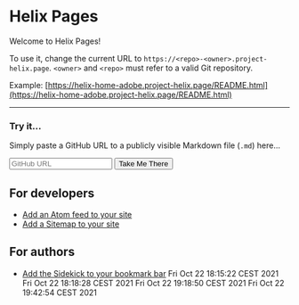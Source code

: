 # Helix Pages

Welcome to Helix Pages!

To use it, change the current URL to `https://<repo>-<owner>.project-helix.page`.
`<owner>` and `<repo>` must refer to a valid Git repository.

Example: [https://helix-home-adobe.project-helix.page/README.html](https://helix-home-adobe.project-helix.page/README.html)

---

### Try it...
Simply paste a GitHub URL to a publicly visible Markdown file (`.md`) here...

<script>

function splitURL() {
    const giturl = document.getElementById('giturl').value;
    const resegs = /(?<!\?.+)(?<=\/)[\w-\.]+(?=[/\r\n?]|$)/g;
    const segments = [...giturl.matchAll(resegs)];
    const path = giturl.substr(segments[4].index + segments[4][0].length);
    return ({ "user": segments[1][0], "repo": segments[2][0], "branch": segments[4][0], "path": path});
}

function change() {
    const alertElem = document.getElementById('alert');
    const alert=checkURL();

    if (alert) {
        alertElem.innerHTML = alert;
        alertElem.style = '';
    }  else {
        alertElem.style = 'display: none';
    }
}

function checkURL() {
    let c;

    try {
        c = splitURL();
    } catch (e) {
        return ('URL needs be a valid GitHub URL');
    }
    
    if (!c.path.endsWith(`.md`)) return ('URL needs to end in \'.md\'');
    if (c.repo.indexOf('.')>=0) return('Repository name cannot contain a \'.\'');
    if (c.user.indexOf('.')>=0) return('User name cannot contain a \'.\'');
    if (c.branch.indexOf('.')>=0) return('Branch cannot contain a \'.\'');
}

function takeMeThere() {
    if (checkURL()) {
      return;
    }
    const c = splitURL();
    let separator = '-';

    const pathstub = c.path.substr(0, c.path.length - 3);
    if (c.user.indexOf('-') >= 0 || c.branch !== 'master') {
        separator = '--';
    }
    const branchprefix = (c.branch === 'master' ? '' : c.branch + separator);
    const url = `https://${branchprefix}${c.repo}${separator}${c.user}.project-helix.page${pathstub}.html`;
    window.location = url;
}
</script>
<input onkeyup="change()" type="text" id="giturl" aria-label="Github URL" placeholder="GitHub URL"></input>
<span id="alert" class="alert" style="display:none"></span>
<button id="takemethere" onclick="takeMeThere()">Take Me There</button>

## For developers

- [Add an Atom feed to your site](docs/feed.md)
- [Add a Sitemap to your site](docs/sitemap.md)

## For authors

- [Add the Sidekick to your bookmark bar](tools/sidekick/)
Fri Oct 22 18:15:22 CEST 2021
Fri Oct 22 18:18:28 CEST 2021
Fri Oct 22 19:18:50 CEST 2021
Fri Oct 22 19:42:54 CEST 2021
